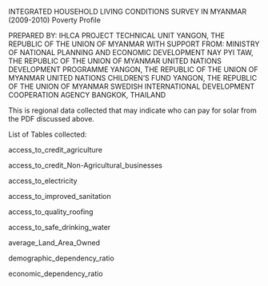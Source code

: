 INTEGRATED HOUSEHOLD LIVING CONDITIONS
SURVEY IN MYANMAR (2009-2010)
Poverty Profile

PREPARED BY:
IHLCA PROJECT TECHNICAL UNIT
YANGON, THE REPUBLIC OF THE UNION OF MYANMAR
WITH SUPPORT FROM:
MINISTRY OF NATIONAL PLANNING AND ECONOMIC DEVELOPMENT
NAY PYI TAW, THE REPUBLIC OF THE UNION OF MYANMAR
UNITED NATIONS DEVELOPMENT PROGRAMME
YANGON, THE REPUBLIC OF THE UNION OF MYANMAR
UNITED NATIONS CHILDREN’S FUND
YANGON, THE REPUBLIC OF THE UNION OF MYANMAR
SWEDISH INTERNATIONAL DEVELOPMENT COOPERATION AGENCY
BANGKOK, THAILAND

This is regional data collected that may indicate who can pay for solar from the PDF discussed above.  

List of Tables collected:

access_to_credit_agriculture

access_to_credit_Non-Agricultural_businesses

access_to_electricity

access_to_improved_sanitation

access_to_quality_roofing

access_to_safe_drinking_water

average_Land_Area_Owned

demographic_dependency_ratio

economic_dependency_ratio

